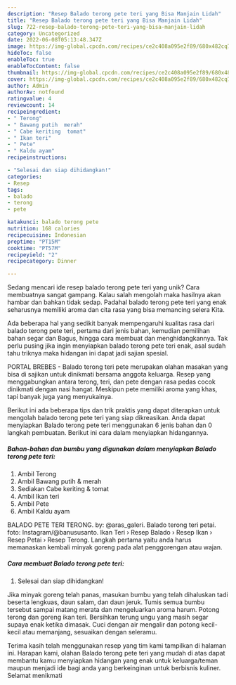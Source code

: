 ```yaml
---
description: "Resep Balado terong pete teri yang Bisa Manjain Lidah"
title: "Resep Balado terong pete teri yang Bisa Manjain Lidah"
slug: 722-resep-balado-terong-pete-teri-yang-bisa-manjain-lidah
category: Uncategorized
date: 2022-06-08T05:13:48.347Z
image: https://img-global.cpcdn.com/recipes/ce2c408a095e2f89/680x482cq70/balado-terong-pete-teri-foto-resep-utama.jpg
hideToc: false
enableToc: true
enableTocContent: false
thumbnail: https://img-global.cpcdn.com/recipes/ce2c408a095e2f89/680x482cq70/balado-terong-pete-teri-foto-resep-utama.jpg
cover: https://img-global.cpcdn.com/recipes/ce2c408a095e2f89/680x482cq70/balado-terong-pete-teri-foto-resep-utama.jpg
author: Admin
authorAv: notfound
ratingvalue: 4
reviewcount: 14
recipeingredient:
- " Terong"
- " Bawang putih  merah"
- " Cabe keriting  tomat"
- " Ikan teri"
- " Pete"
- " Kaldu ayam"
recipeinstructions:

- "Selesai dan siap dihidangkan!"
categories:
- Resep
tags:
- balado
- terong
- pete

katakunci: balado terong pete 
nutrition: 168 calories
recipecuisine: Indonesian
preptime: "PT15M"
cooktime: "PT57M"
recipeyield: "2"
recipecategory: Dinner

---
```





Sedang mencari ide resep balado terong pete teri yang unik? Cara membuatnya sangat gampang. Kalau salah mengolah maka hasilnya akan hambar dan bahkan tidak sedap. Padahal balado terong pete teri yang enak seharusnya memiliki aroma dan cita rasa yang bisa memancing selera Kita.





Ada beberapa hal yang sedikit banyak mempengaruhi kualitas rasa dari balado terong pete teri, pertama dari jenis bahan, kemudian pemilihan bahan segar dan Bagus, hingga cara membuat dan menghidangkannya. Tak perlu pusing jika ingin menyiapkan balado terong pete teri enak,      asal sudah tahu triknya maka hidangan ini dapat jadi sajian spesial.














PORTAL BREBES - Balado terong teri pete merupakan olahan masakan yang bisa di sajikan untuk dinikmati bersama anggota keluarga. Resep yang menggabungkan antara terong, teri, dan pete dengan rasa pedas cocok dinikmati dengan nasi hangat. Meskipun pete memiliki aroma yang khas, tapi banyak juga yang menyukainya.






Berikut ini ada beberapa tips dan trik praktis yang dapat diterapkan untuk mengolah balado terong pete teri yang siap dikreasikan. Anda dapat menyiapkan Balado terong pete teri menggunakan 6 jenis bahan dan 0 langkah pembuatan. Berikut ini cara dalam menyiapkan hidangannya.

<!--inarticleads1-->

##### Bahan-bahan dan bumbu yang digunakan dalam menyiapkan Balado terong pete teri:

1. Ambil  Terong
1. Ambil  Bawang putih &amp; merah
1. Sediakan  Cabe keriting &amp; tomat
1. Ambil  Ikan teri
1. Ambil  Pete
1. Ambil  Kaldu ayam


BALADO PETE TERI TERONG. by: @aras_galeri. Balado terong teri petai. foto: Instagram/@banususanto. Ikan Teri › Resep Balado › Resep Ikan › Resep Petai › Resep Terong. Langkah pertama yaitu anda harus memanaskan kembali minyak goreng pada alat penggorengan atau wajan. 

<!--inarticleads2-->

##### Cara membuat Balado terong pete teri:


1. Selesai dan siap dihidangkan!

Jika minyak goreng telah panas, masukan bumbu yang telah dihaluskan tadi beserta lengkuas, daun salam, dan daun jeruk. Tumis semua bumbu tersebut sampai matang merata dan mengeluarkan aroma harum. Potong terong dan goreng ikan teri. Bersihkan terung ungu yang masih segar supaya enak ketika dimasak. Cuci dengan air mengalir dan potong kecil-kecil atau memanjang, sesuaikan dengan seleramu. 

Terima kasih telah menggunakan resep yang tim kami tampilkan di halaman ini. Harapan kami, olahan Balado terong pete teri yang mudah di atas dapat membantu kamu menyiapkan hidangan yang enak untuk keluarga/teman maupun menjadi ide bagi anda yang berkeinginan untuk berbisnis kuliner. Selamat menikmati
